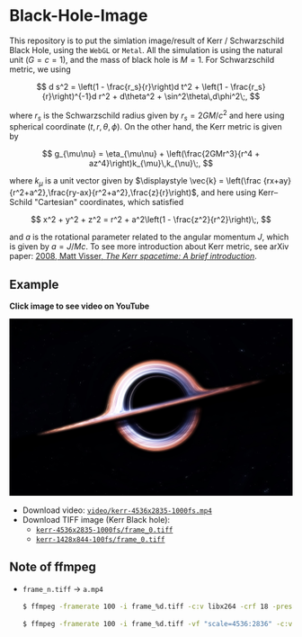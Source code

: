 # Black-Hole-Image

This repository is to put the simlation image/result of Kerr / Schwarzschild Black Hole, using the `WebGL` or `Metal`.  All the simulation is using the natural unit $(G=c=1)$, and the mass of black hole is $M = 1$. For Schwarzschild metric, we using

$$
d s^2 = \left(1 - \frac{r_s}{r}\right)d t^2 + \left(1 - \frac{r_s}{r}\right)^{-1}d r^2 + d\theta^2 + \sin^2\theta\,d\phi^2\;,
$$

where $r_s$ is the Schwarzschild radius given by $r_s = 2GM/c^2$ and here using spherical coordinate $(t,r,\theta,\phi)$. On the other hand, the Kerr metric is given by

$$
g_{\mu\nu} = \eta_{\mu\nu} + \left(\frac{2GMr^3}{r^4 + az^4}\right)k_{\mu}\,k_{\nu}\;,
$$

where $k_{\mu}$ is a unit vector given by $\displaystyle \vec{k} = \left(\frac {rx+ay}{r^2+a^2},\frac{ry-ax}{r^2+a^2},\frac{z}{r}\right)$, and here using Kerr–Schild "Cartesian" coordinates, which satisfied 

$$
x^2 + y^2 + z^2 = r^2 + a^2\left(1 - \frac{z^2}{r^2}\right)\;,
$$

and $a$ is the rotational parameter related to the angular momentum $J$, which is given by $a = J/Mc$. To see more introduction about Kerr metric, see arXiv paper: [2008, Matt Visser, *The Kerr spacetime: A brief introduction*](https://arxiv.org/abs/0706.0622).

## Example

**Click image to see video on YouTube**

<a href="https://youtu.be/bswZj-eAFSk?si=TCcypM0hRnJySV0z"><img src="./kerr-4536x2835-1000fs-frame_0.jpg"></a>

- Download video: [`video/kerr-4536x2835-1000fs.mp4`](https://github.com/Jeffreymaomao/Black-Hole-Image/raw/refs/heads/main/video/kerr-4536x2835-1000fs.mp4)
- Download TIFF image (Kerr Black hole):
    - [`kerr-4536x2835-1000fs/frame_0.tiff`](https://github.com/Jeffreymaomao/Black-Hole-Image/raw/refs/heads/main/Kerr-4536x2835-1000fs/frame_0.tiff)
    - [`kerr-1428x844-100fs/frame_0.tiff`](https://github.com/Jeffreymaomao/Black-Hole-Image/raw/refs/heads/main/kerr-1428x844-100fs/frame_0.tiff)

## Note of ffmpeg

- `frame_n.tiff` $\to$ `a.mp4`

    ```bash
    $ ffmpeg -framerate 100 -i frame_%d.tiff -c:v libx264 -crf 18 -preset slow -tune stillimage -pix_fmt yuv420p output.mp4
    ```

    ```bash
    $ ffmpeg -framerate 100 -i frame_%d.tiff -vf "scale=4536:2836" -c:v libx264 -crf 18 -preset slow -pix_fmt yuv420p output.mp4
    ```

    


